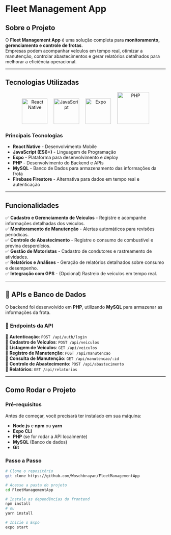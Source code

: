 # Fleet Management App

##  Sobre o Projeto

O **Fleet Management App** é uma solução completa para **monitoramento, gerenciamento e controle de frotas**.  
Empresas podem acompanhar veículos em tempo real, otimizar a manutenção, controlar abastecimentos e gerar relatórios detalhados para melhorar a eficiência operacional.

---

##  Tecnologias Utilizadas

<p align="center">
  <img src="https://upload.wikimedia.org/wikipedia/commons/a/a7/React-icon.svg" alt="React Native" width="80"/>
  &nbsp;&nbsp;&nbsp;
  <img src="https://upload.wikimedia.org/wikipedia/commons/6/6a/JavaScript-logo.png" alt="JavaScript" width="80"/>
  &nbsp;&nbsp;&nbsp;
  <img src="https://logowik.com/content/uploads/images/expo4769.logowik.com.webp" alt="Expo" width="80"/>
  &nbsp;&nbsp;&nbsp;
  <img src="https://www.php.net/images/logos/new-php-logo.svg" alt="PHP" width="100"/>
</p>


###  **Principais Tecnologias**
- **React Native** - Desenvolvimento Mobile
- **JavaScript (ES6+)** - Linguagem de Programação
- **Expo** - Plataforma para desenvolvimento e deploy
- **PHP** - Desenvolvimento do Backend e APIs
- **MySQL** - Banco de Dados para armazenamento das informações da frota
- **Firebase Firestore** - Alternativa para dados em tempo real e autenticação

---

##  Funcionalidades
✅ **Cadastro e Gerenciamento de Veículos** - Registre e acompanhe informações detalhadas dos veículos.  
✅ **Monitoramento de Manutenção** - Alertas automáticos para revisões periódicas.  
✅ **Controle de Abastecimento** - Registre o consumo de combustível e previna desperdícios.  
✅ **Gestão de Motoristas** - Cadastro de condutores e rastreamento de atividades.  
✅ **Relatórios e Análises** - Geração de relatórios detalhados sobre consumo e desempenho.  
✅ **Integração com GPS** - (Opcional) Rastreio de veículos em tempo real.

---

## 📡 **APIs e Banco de Dados**
O backend foi desenvolvido em **PHP**, utilizando **MySQL** para armazenar as informações da frota.  

### 📡 **Endpoints da API**
🔹 **Autenticação**: `POST /api/auth/login`  
🔹 **Cadastro de Veículos**: `POST /api/veiculos`  
🔹 **Listagem de Veículos**: `GET /api/veiculos`  
🔹 **Registro de Manutenção**: `POST /api/manutencao`  
🔹 **Consulta de Manutenção**: `GET /api/manutencao/:id`  
🔹 **Controle de Abastecimento**: `POST /api/abastecimento`  
🔹 **Relatórios**: `GET /api/relatorios`

---

##  Como Rodar o Projeto

###  **Pré-requisitos**
Antes de começar, você precisará ter instalado em sua máquina:
- **Node.js** e **npm** ou **yarn**
- **Expo CLI**
- **PHP** (se for rodar a API localmente)
- **MySQL** (Banco de dados)
- **Git**

###  **Passo a Passo**
```sh
# Clone o repositório
git clone https://github.com/Woschbrayan/FleetManagementApp

# Acesse a pasta do projeto
cd FleetManagementApp

# Instale as dependências do frontend
npm install
# ou
yarn install

# Inicie o Expo
expo start
